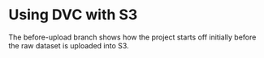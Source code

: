 # Using DVC with S3

The before-upload branch shows how the project starts off initially before the raw dataset is uploaded into S3. 
